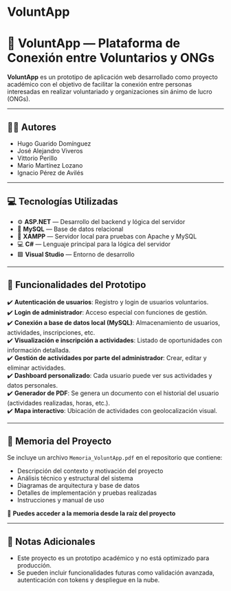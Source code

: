 # VoluntApp

# 🤝 VoluntApp — Plataforma de Conexión entre Voluntarios y ONGs

**VoluntApp** es un prototipo de aplicación web desarrollado como proyecto académico con el objetivo de facilitar la conexión entre personas interesadas en realizar voluntariado y organizaciones sin ánimo de lucro (ONGs).

---

## 👨‍💻 Autores

- Hugo Guarido Domínguez  
- José Alejandro Viveros  
- Vittorio Perillo  
- Mario Martínez Lozano  
- Ignacio Pérez de Avilés  

---

## 💻 Tecnologías Utilizadas

- ⚙️ **ASP.NET** — Desarrollo del backend y lógica del servidor  
- 🐬 **MySQL** — Base de datos relacional  
- 🧰 **XAMPP** — Servidor local para pruebas con Apache y MySQL  
- 💻 **C#** — Lenguaje principal para la lógica del servidor  
- 🟪 **Visual Studio** — Entorno de desarrollo

---

## 🚀 Funcionalidades del Prototipo

✔️ **Autenticación de usuarios**: Registro y login de usuarios voluntarios.  
✔️ **Login de administrador**: Acceso especial con funciones de gestión.  
✔️ **Conexión a base de datos local (MySQL)**: Almacenamiento de usuarios, actividades, inscripciones, etc.  
✔️ **Visualización e inscripción a actividades**: Listado de oportunidades con información detallada.  
✔️ **Gestión de actividades por parte del administrador**: Crear, editar y eliminar actividades.  
✔️ **Dashboard personalizado**: Cada usuario puede ver sus actividades y datos personales.  
✔️ **Generador de PDF**: Se genera un documento con el historial del usuario (actividades realizadas, horas, etc.).  
✔️ **Mapa interactivo**: Ubicación de actividades con geolocalización visual.

---

## 📘 Memoria del Proyecto

Se incluye un archivo `Memoria_VoluntApp.pdf` en el repositorio que contiene:

- Descripción del contexto y motivación del proyecto  
- Análisis técnico y estructural del sistema  
- Diagramas de arquitectura y base de datos  
- Detalles de implementación y pruebas realizadas
- Instrucciones y manual de uso

📎 **Puedes acceder a la memoria desde la raíz del proyecto**

---

## 📌 Notas Adicionales

- Este proyecto es un prototipo académico y no está optimizado para producción.  
- Se pueden incluir funcionalidades futuras como validación avanzada, autenticación con tokens y despliegue en la nube.  
